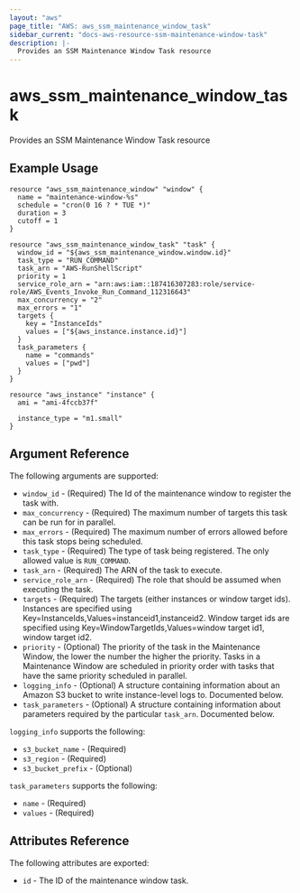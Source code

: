 ```yaml
---
layout: "aws"
page_title: "AWS: aws_ssm_maintenance_window_task"
sidebar_current: "docs-aws-resource-ssm-maintenance-window-task"
description: |-
  Provides an SSM Maintenance Window Task resource
---
```


# aws_ssm_maintenance_window_task

Provides an SSM Maintenance Window Task resource

## Example Usage

```hcl
resource "aws_ssm_maintenance_window" "window" {
  name = "maintenance-window-%s"
  schedule = "cron(0 16 ? * TUE *)"
  duration = 3
  cutoff = 1
}

resource "aws_ssm_maintenance_window_task" "task" {
  window_id = "${aws_ssm_maintenance_window.window.id}"
  task_type = "RUN_COMMAND"
  task_arn = "AWS-RunShellScript"
  priority = 1
  service_role_arn = "arn:aws:iam::187416307283:role/service-role/AWS_Events_Invoke_Run_Command_112316643"
  max_concurrency = "2"
  max_errors = "1"
  targets {
    key = "InstanceIds"
    values = ["${aws_instance.instance.id}"]
  }
  task_parameters {
    name = "commands"
    values = ["pwd"]
  }
}

resource "aws_instance" "instance" {
  ami = "ami-4fccb37f"

  instance_type = "m1.small"
}
```

## Argument Reference

The following arguments are supported:

* `window_id` - (Required) The Id of the maintenance window to register the task with.
* `max_concurrency` - (Required) The maximum number of targets this task can be run for in parallel.
* `max_errors` - (Required) The maximum number of errors allowed before this task stops being scheduled.
* `task_type` - (Required) The type of task being registered. The only allowed value is `RUN_COMMAND`.
* `task_arn` - (Required) The ARN of the task to execute.
* `service_role_arn` - (Required) The role that should be assumed when executing the task.
* `targets` - (Required) The targets (either instances or window target ids). Instances are specified using Key=InstanceIds,Values=instanceid1,instanceid2. Window target ids are specified using Key=WindowTargetIds,Values=window target id1, window target id2.
* `priority` - (Optional) The priority of the task in the Maintenance Window, the lower the number the higher the priority. Tasks in a Maintenance Window are scheduled in priority order with tasks that have the same priority scheduled in parallel.
* `logging_info` - (Optional) A structure containing information about an Amazon S3 bucket to write instance-level logs to. Documented below.
* `task_parameters` - (Optional) A structure containing information about parameters required by the particular `task_arn`. Documented below.

`logging_info` supports the following:

* `s3_bucket_name` - (Required)
* `s3_region` - (Required)
* `s3_bucket_prefix` - (Optional)

`task_parameters` supports the following:

* `name` - (Required)
* `values` - (Required)

## Attributes Reference

The following attributes are exported:

* `id` - The ID of the maintenance window task.
